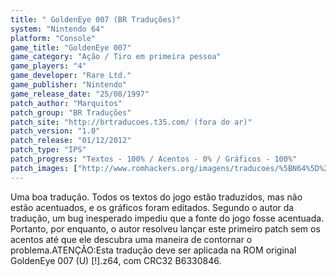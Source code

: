 ```yaml
---
title: " GoldenEye 007 (BR Traduções)"
system: "Nintendo 64"
platform: "Console"
game_title: "GoldenEye 007"
game_category: "Ação / Tiro em primeira pessoa"
game_players: "4"
game_developer: "Rare Ltd."
game_publisher: "Nintendo"
game_release_date: "25/08/1997"
patch_author: "Marquitos"
patch_group: "BR Traduções"
patch_site: "http://brtraducoes.t35.com/ (fora do ar)"
patch_version: "1.0"
patch_release: "01/12/2012"
patch_type: "IPS"
patch_progress: "Textos - 100% / Acentos - 0% / Gráficos - 100%"
patch_images: ["http://www.romhackers.org/imagens/traducoes/%5BN64%5D%20GoldenEye%20007%20-%20BR%20Tradu%C3%A7%C3%B5es%20-%201.jpg","http://www.romhackers.org/imagens/traducoes/%5BN64%5D%20GoldenEye%20007%20-%20BR%20Tradu%C3%A7%C3%B5es%20-%202.jpg","http://www.romhackers.org/imagens/traducoes/%5BN64%5D%20GoldenEye%20007%20-%20BR%20Tradu%C3%A7%C3%B5es%20-%203.jpg"]
---
```

Uma boa tradução. Todos os textos do jogo estão traduzidos, mas não estão acentuados, e os gráficos foram editados. Segundo o autor da tradução, um bug inesperado impediu que a fonte do jogo fosse acentuada. Portanto, por enquanto, o autor resolveu lançar este primeiro patch sem os acentos até que ele descubra uma maneira de contornar o problema.ATENÇÃO:Esta tradução deve ser aplicada na ROM original GoldenEye 007 (U) [!].z64, com CRC32 B6330846.